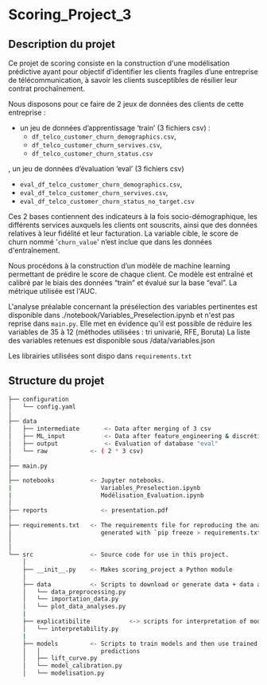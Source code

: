 
# Scoring_Project_3

## Description du projet

Ce projet de scoring consiste en la construction d'une modélisation prédictive ayant pour objectif d’identifier les clients fragiles d’une entreprise de télécommunication, à savoir les clients susceptibles de résilier leur contrat prochaînement.

Nous disposons pour ce faire de 2 jeux de données des clients de cette entreprise :
* un jeu de données d’apprentissage ‘train’ (3 fichiers csv) :
  * `df_telco_customer_churn_demographics.csv`,
  * `df_telco_customer_churn_servives.csv`,
  * `df_telco_customer_churn_status.csv`
    
, un jeu de données d’évaluation ‘eval’ (3 fichiers csv)
  * `eval_df_telco_customer_churn_demographics.csv`,
  * `eval_df_telco_customer_churn_servives.csv`,
  * `eval_df_telco_customer_churn_status_no_target.csv`

Ces 2 bases contiennent des indicateurs à la fois socio-démographique, les différents services auxquels les clients ont souscrits, ainsi que des données relatives à leur fidélité et leur facturation. La variable cible, le score de churn nommé '`churn_value`' n’est inclue que dans les données d'entraînement.

Nous procédons à la construction d’un modèle de machine learning permettant de prédire le score de chaque client. Ce modèle est entraîné et calibré par le biais des données “train” et évalué sur la base “eval”. 
La métrique utilisée est l'AUC.

L'analyse préalable concernant la présélection des variables pertinentes est disponible dans ./notebook/Variables_Preselection.ipynb et n'est pas reprise dans `main.py`.
Elle met en évidence qu'il est possible de réduire les variables de 35 à 12 (méthodes utilisées : tri univarié, RFE, Boruta)
La liste des variables retenues est disponible sous /data/variables.json

Les librairies utilisées sont dispo dans `requirements.txt`

## Structure du projet 


```bash
├── configuration
│   └── config.yaml           
│
├── data
│   ├── intermediate       <- Data after merging of 3 csv
│   ├── ML_input           <- Data after feature_engineering & discrétisation
│   ├── output             <- Evaluation of database "eval"
│   └── raw            <- ( 2 * 3 csv)
│
├── main.py
│
├── notebooks          <- Jupyter notebooks.
|                         Variables_Preselection.ipynb
|                         Modélisation_Evaluation.ipynb
│
├── reports               <- presentation.pdf
│
├── requirements.txt   <- The requirements file for reproducing the analysis environment, e.g.
│                         generated with `pip freeze > requirements.txt`
│
│
└── src                <- Source code for use in this project.
    │
    ├── __init__.py    <- Makes scoring_project a Python module
    │
    ├── data           <- Scripts to download or generate data + data analysis & preselection
    │   └── data_preprocessing.py
    │   └── importation_data.py
    │   └── plot_data_analyses.py
    |
    ├── explicatibilite           <-> scripts for interpretation of model output
    │   └── interpretability.py
    |
    ├── models         <- Scripts to train models and then use trained models to make
    │   │                 predictions
    │   ├── lift_curve.py
    │   └── model_calibration.py
    │   └── modelisation.py

```



